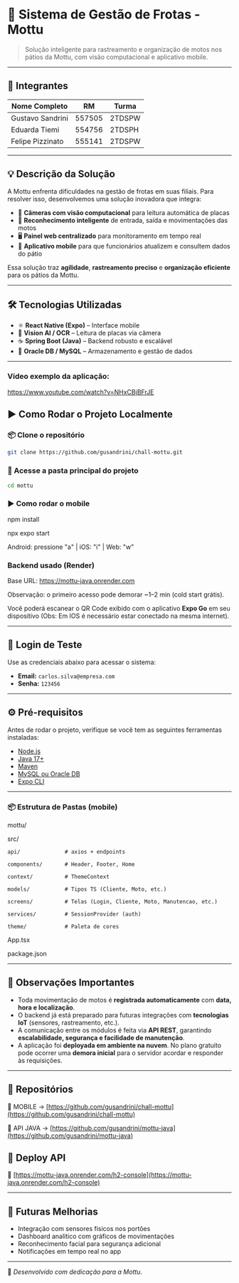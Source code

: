 # 🛵 Sistema de Gestão de Frotas - Mottu

> Solução inteligente para rastreamento e organização de motos nos pátios da Mottu, com visão computacional e aplicativo mobile.

---

## 👥 Integrantes

| Nome Completo        | RM       | Turma   |
|----------------------|----------|---------|
| Gustavo Sandrini     | 557505   | 2TDSPW  |
| Eduarda Tiemi        | 554756   | 2TDSPH  |
| Felipe Pizzinato     | 555141   | 2TDSPW  |

---

## 💡 Descrição da Solução

A Mottu enfrenta dificuldades na gestão de frotas em suas filiais. Para resolver isso, desenvolvemos uma solução inovadora que integra:

- 🎥 **Câmeras com visão computacional** para leitura automática de placas  
- 🧠 **Reconhecimento inteligente** de entrada, saída e movimentações das motos  
- 🖥️ **Painel web centralizado** para monitoramento em tempo real  
- 📱 **Aplicativo mobile** para que funcionários atualizem e consultem dados do pátio  

Essa solução traz **agilidade**, **rastreamento preciso** e **organização eficiente** para os pátios da Mottu.

---

## 🛠️ Tecnologias Utilizadas

- ⚛️ **React Native (Expo)** – Interface mobile  
- 🧠 **Vision AI / OCR** – Leitura de placas via câmera  
- ☕ **Spring Boot (Java)** – Backend robusto e escalável  
- 🐬 **Oracle DB / MySQL** – Armazenamento e gestão de dados  

---

### Vídeo exemplo da aplicação:
https://www.youtube.com/watch?v=NHxCBjBFrJE

## ▶️ Como Rodar o Projeto Localmente

### 📦 Clone o repositório
```bash
git clone https://github.com/gusandrini/chall-mottu.git
```

### 📁 Acesse a pasta principal do projeto
```bash
cd mottu
```


### ▶️ Como rodar o mobile
npm install

npx expo start

Android: pressione "a" | iOS: "i" | Web: "w"

### Backend usado (Render)
Base URL: https://mottu-java.onrender.com

Observação: o primeiro acesso pode demorar ~1–2 min (cold start grátis).


Você poderá escanear o QR Code exibido com o aplicativo **Expo Go** em seu dispositivo (Obs: Em IOS é necessário estar conectado na mesma internet).

---

## 🔐 Login de Teste

Use as credenciais abaixo para acessar o sistema:

- **Email:** `carlos.silva@empresa.com`  
- **Senha:** `123456`

---

## ⚙️ Pré-requisitos

Antes de rodar o projeto, verifique se você tem as seguintes ferramentas instaladas:

- [Node.js](https://nodejs.org)
- [Java 17+](https://www.oracle.com/java/technologies/javase-downloads.html)
- [Maven](https://maven.apache.org)
- [MySQL ou Oracle DB](https://www.mysql.com/)
- [Expo CLI](https://docs.expo.dev/get-started/installation/)

---
### 📦 Estrutura de Pastas (mobile)
mottu/

  src/
  
    api/              # axios + endpoints
    
    components/       # Header, Footer, Home
    
    context/          # ThemeContext
    
    models/           # Tipos TS (Cliente, Moto, etc.)
    
    screens/          # Telas (Login, Cliente, Moto, Manutencao, etc.)
    
    services/         # SessionProvider (auth)
    
    theme/            # Paleta de cores
    
  App.tsx
  
  package.json

---

## 📝 Observações Importantes

- Toda movimentação de motos é **registrada automaticamente** com **data, hora e localização**.  
- O backend já está preparado para futuras integrações com **tecnologias IoT** (sensores, rastreamento, etc.).  
- A comunicação entre os módulos é feita via **API REST**, garantindo **escalabilidade, segurança e facilidade de manutenção**.  
- A aplicação foi **deployada em ambiente na nuvem**. No plano gratuito pode ocorrer uma **demora inicial** para o servidor acordar e responder às requisições.  


---

## 📎 Repositórios

🔗 MOBILE   -> [https://github.com/gusandrini/chall-mottu](https://github.com/gusandrini/chall-mottu)

🔗 API JAVA -> [https://github.com/gusandrini/mottu-java](https://github.com/gusandrini/mottu-java)

## 📎 Deploy API
🔗 [https://mottu-java.onrender.com/h2-console](https://mottu-java.onrender.com/h2-console)

---

## 🚀 Futuras Melhorias

- Integração com sensores físicos nos portões  
- Dashboard analítico com gráficos de movimentações  
- Reconhecimento facial para segurança adicional  
- Notificações em tempo real no app  

---

📍 *Desenvolvido com dedicação para a Mottu.*

